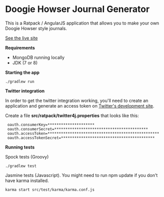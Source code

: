 Doogie Howser Journal Generator
=====

This is a Ratpack / AngularJS application that allows you to make your own Doogie Howser style journals.

[See the live site](http://doogie.interwebs.io)


**Requirements**
  * MongoDB running locally
  * JDK (7 or 8)

**Starting the app**

    ./gradlew run

**Twitter integration**

In order to get the twitter integration working, you'll need to create an application and generate an access token on [Twitter's development site](https://dev.twitter.com/).

Create a file **src/ratpack/twitter4j.properties** that looks like this:

     oauth.consumerKey=*********************
     oauth.consumerSecret=******************************************
     oauth.accessToken=**************************************************
     oauth.accessTokenSecret=******************************************


**Running tests**

Spock tests (Groovy)

    ./gradlew test

Jasmine tests (Javascript). You might need to run npm update if you don't have karma installed.

    karma start src/test/karma/karma.conf.js

